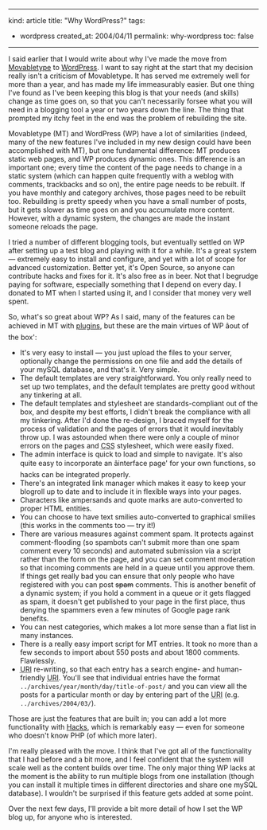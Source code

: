 -----
kind: article
title: "Why WordPress?"
tags:
- wordpress
created_at: 2004/04/11
permalink: why-wordpress
toc: false
-----

<p>I said earlier that I would write about why I've made the move from <a href="http://www.movabletype.org/" title="Movabletype">Movabletype</a> to <a href="http://wordpress.org/" title="WordPress">WordPress</a>. I want to say right at the start that my decision really isn't a criticism of Movabletype. It has served me extremely well for more than a year, and has made my life immeasurably easier. But one thing I've found as I've been keeping this blog is that your needs (and skills) change as time goes on, so that you can't necessarily forsee what you will need in a blogging tool a year or two years down the line. The thing that prompted my itchy feet in the end was the problem of rebuilding the site.</p>

<p>Movabletype (MT) and WordPress (WP) have a lot of similarities (indeed, many of the new features I've included in my new design could have been accomplished with MT), but one fundamental difference: MT produces static web pages, and WP produces dynamic ones. This difference is an important one; every time the content of the page needs to change in a static system (which can happen quite frequently with a weblog with comments, trackbacks and so on), the entire page needs to be rebuilt. If you have monthly and category archives, those pages need to be rebuilt too. Rebuilding is pretty speedy when you have a small number of posts, but it gets slower as time goes on and you accumulate more content. However, with a dynamic system, the changes are made the instant someone reloads the page.</p>

<p>I tried a number of different blogging tools, but eventually settled on WP after setting up a test blog and playing with it for a while. It's a great system &mdash; extremely easy to install and configure, and yet with a lot of scope for advanced customization. Better yet, it's Open Source, so anyone can contribute hacks and fixes for it. It's also free as in beer. Not that I begrudge paying for software, especially something that I depend on every day. I donated to MT when I started using it, and I consider that money very well spent.</p>

<p>So, what's so great about WP? As I said, many of the features can be achieved in MT with <a href="http://mt-plugins.org/" title="MT Plugins">plugins</a>, but these are the main virtues of WP âout of the box':</p>

<ul>
<li>It's very easy to install &mdash; you just upload the files to your server, optionally change the permissions on one file and add the details of your mySQL database, and that's it. Very simple.</li>
<li>The default templates are very straightforward. You only really need to set up two templates, and the default templates are pretty good without any tinkering at all.</li>
<li>The default templates and stylesheet are standards-compliant out of the box, and despite my best efforts, I didn't break the compliance with all my tinkering. After I'd done the re-design, I braced myself for the process of validation and the pages of errors that it would inevitably throw up. I was astounded when there were only a couple of minor errors on the pages and <acronym title="Cascading Style Sheets">CSS</acronym> stylesheet, which were easily fixed.</li>
<li>The admin interface is quick to load and simple to navigate. It's also quite easy to incorporate an âinterface page' for your own functions, so hacks can be integrated properly.</li>
<li>There's an integrated link manager which makes it easy to keep your blogroll up to date and to include it in flexible ways into your pages.</li>
<li>Characters like ampersands and quote marks are auto-converted to proper HTML entities.</li>
<li>You can choose to have text smilies auto-converted to graphical smilies (this works in the comments too &mdash; try it!)</li>
<li>There are various measures against comment spam. It protects against comment-flooding (so spambots can't submit more than one spam comment every 10 seconds) and automated submission via a script rather than the form on the page, and you can set comment moderation so that incoming comments are held in a queue until you approve them. If things get really bad you can ensure that only people who have registered with you can post <del datetime="Thanks Dan!">spam</del> comments. This is another benefit of a dynamic system; if you hold a comment in a queue or it gets flagged as spam, it doesn't get published to your page in the first place, thus denying the spammers even a few minutes of Google page rank benefits.</li>
<li>You can nest categories, which makes a lot more sense than a flat list in many instances.</li>
<li>There is a really easy import script for MT entries. It took no more than a few seconds to import about 550 posts and about 1800 comments. Flawlessly.</li>
<li><acronym title="Uniform Resource Identifier">URI</acronym> re-writing, so that each entry has a search engine- and human-friendly <acronym title="Uniform Resource Identifier">URI</acronym>. You'll see that individual entries have the format <code>../archives/year/month/day/title-of-post/</code> and you can view all the posts for a particular month or day by entering part of the <acronym title="Uniform Resource Identifier">URI</acronym> (e.g. <code>../archives/2004/03/</code>).</li>
</ul>

<p>Those are just the features that are built in; you can add a lot more functionality with <a href="http://wordpress.org/support/10" title="Plugins and Hacks Forum">Hacks</a>, which is remarkably easy &mdash; even for someone who doesn't know PHP (of which more later).</p>

<p>I'm really pleased with the move. I think that I've got all of the functionality that I had before and a bit more, and I feel confident that the system will scale well as the content builds over time. The only major thing WP lacks at the moment is the ability to run multiple blogs from one installation (though you can install it multiple times in different directories and share one mySQL database). I wouldn't be surprised if this feature gets added at some point.</p>

<p>Over the next few days, I'll provide a bit more detail of how I set the WP blog up, for anyone who is interested.</p>
